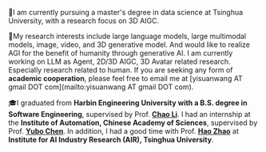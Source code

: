 👋I am currently pursuing a master's degree in data science at Tsinghua University, with a research focus on 3D AIGC.


🤔My research interests include large language models, large multimodal models, image, video, and 3D generative model. And would like to realize AGI for the benefit of humanity through generative AI.
I am currently working on LLM as Agent, 2D/3D AIGC, 3D Avatar related research. Especially research related to human.
If you are seeking any form of **academic cooperation**, please feel free to email me at [yisuanwang AT gmail DOT com](mailto:yisuanwang AT gmail DOT com).

🎓I graduated from **Harbin Engineering University with a B.S. degree in Software Engineering**, supervised by Prof. **[Chao Li](https://mohub.net/help/MoHub/UserServiceCases/Cases1.html#%E6%95%99%E5%B8%88%E4%BB%8B%E7%BB%8D)**.
I had an internship at the **Institute of Automation, Chinese Academy of Sciences**, supervised by Prof. **[Yubo Chen](https://scholar.google.com/citations?hl=en&user=9z7GPxIAAAAJ)**.
In addition, I had a good time with Prof. **[Hao Zhao](https://scholar.google.com/citations?hl=en&user=ygQznUQAAAAJ)** at **Institute for AI Industry Research (AIR), Tsinghua University**.

